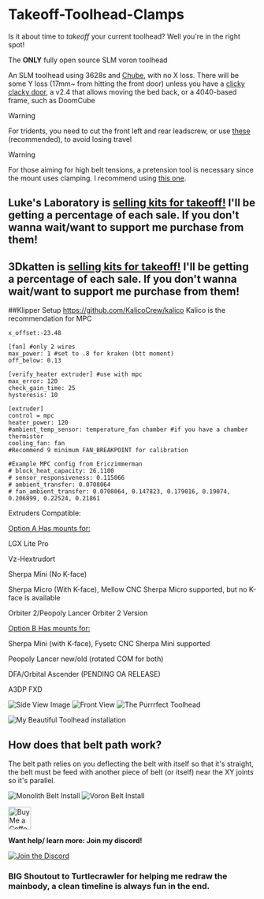 # Takeoff-Toolhead-Clamps
Is it about time to *takeoff* your current toolhead? Well you're in the right spot!

The **ONLY** fully open source SLM voron toolhead

An SLM toolhead using 3628s and [Chube](https://chubehotend.com), with no X loss. There will be some Y loss (17mm~ from hitting the front door) unless you have a [clicky clacky door](https://github.com/tanaes/whopping_Voron_mods/tree/main/clickyclacky_door), a v2.4 that allows moving the bed back, or a 4040-based frame, such as DoomCube

> [!WARNING]  
> For tridents, you need to cut the front left and rear leadscrew, or use [these](https://www.printables.com/model/486638-voron-trident-z-steppers-spacers) (recommended), to avoid losing travel

> [!WARNING]  
> For those aiming for high belt tensions, a pretension tool is necessary since the mount uses clamping. I recommend using [this one](https://www.printables.com/model/1027579-sovol-sv08-belt-helper-for-x-carriage).

## Luke's Laboratory is [selling kits for takeoff!](https://lukeslabonline.com/products/takeoff-toolhead) I'll be getting a percentage of each sale. If you don't wanna wait/want to support me purchase from them!

## 3Dkatten is [selling kits for takeoff!](https://3dkatten.se/en/products/takeoff-toolhead) I'll be getting a percentage of each sale. If you don't wanna wait/want to support me purchase from them!

##Klipper Setup https://github.com/KalicoCrew/kalico Kalico is the recommendation for MPC

```[beacon]
x_offset:-23.48

[fan] #only 2 wires
max_power: 1 #set to .8 for kraken (btt moment)
off_below: 0.13

[verify_heater extruder] #use with mpc
max_error: 120
check_gain_time: 25
hysteresis: 10

[extruder]
control = mpc
heater_power: 120
#ambient_temp_sensor: temperature_fan chamber #if you have a chamber thermistor
cooling_fan: fan
#Recommend 9 minimum FAN_BREAKPOINT for calibration

#Example MPC config from Ericzimmerman
# block_heat_capacity: 26.1100
# sensor_responsiveness: 0.115066
# ambient_transfer: 0.0708064
# fan_ambient_transfer: 0.0708064, 0.147823, 0.179016, 0.19074, 0.206899, 0.22524, 0.21861
```

Extruders Compatible:

<u>Option A Has mounts for:</u>


LGX Lite Pro

Vz-Hextrudort

Sherpa Mini (No K-face)

Sherpa Micro (With K-face), Mellow CNC Sherpa Micro supported, but no K-face is available

Orbiter 2/Peopoly Lancer Orbiter 2 Version


<u>Option B Has mounts for: </u>

Sherpa Mini (with K-face), Fysetc CNC Sherpa Mini supported 

Peopoly Lancer new/old (rotated COM for both)

DFA/Orbital Ascender (PENDING OA RELEASE)

A3DP FXD 

![Side View Image](Images/Takeoff%20Side%20Shot.png)
![Front View](Images/Takeoff%20Front%20View.png)
![The Purrrfect Toolhead](Images/Purrrfect%20Top%20Plate.png)

![My Beautiful Toolhead installation](Images/Burgos%20install.jpg)

## How does that belt path work?
The belt path relies on you deflecting the belt with itself so that it's straight, the belt must be feed with another piece of belt (or itself) near the XY joints so it's parallel.


![Monolith Belt Install](Images/Monolith%20Belt%20Path.png)
![Voron Belt Install](Images/Voron%20Belt%20Path.png)

<a href='https://ko-fi.com/burgo' target='_blank'><img height='46' style='border:0px;height:46px;' src='https://az743702.vo.msecnd.net/cdn/kofi3.png?v=0' border='0' alt='Buy Me a Coffee at ko-fi.com' /></a> 

**Want help/ learn more: Join my discord!**

[![Join the Discord](https://discord.com/api/guilds/1192556731952275476/widget.png?style=banner3)](https://discord.gg/6pRs2kgsKK)

### BIG Shoutout to Turtlecrawler for helping me redraw the mainbody, a clean timeline is always fun in the end.
